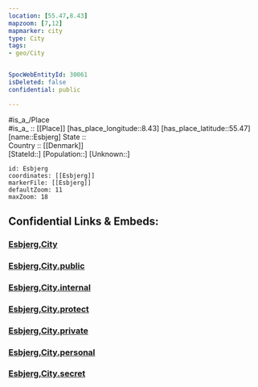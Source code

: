 ```yaml
---
location: [55.47,8.43] 
mapzoom: [7,12] 
mapmarker: city 
type: City
tags:
- geo/City


SpocWebEntityId: 30061
isDeleted: false
confidential: public

---
```

#is_a_/Place  
#is_a_ :: [[Place]] 
[has_place_longitude::8.43] 
[has_place_latitude::55.47] 
[name::Esbjerg] 
State ::  
Country :: [[Denmark]]  
[StateId::] 
[Population::] 
[Unknown::] 


```leaflet
id: Esbjerg
coordinates: [[Esbjerg]] 
markerFile: [[Esbjerg]] 
defaultZoom: 11 
maxZoom: 18
```


## Confidential Links & Embeds: 

### [Esbjerg,City](/_Standards/Earth/Continent/Europe/Europe~North/Denmark/Regions~Denmark/Syddanmark/counties~Syddanmark/Esbjerg,County/Esbjerg,City.md) 

### [Esbjerg,City.public](/_public/Earth/Continent/Europe/Europe~North/Denmark/Regions~Denmark/Syddanmark/counties~Syddanmark/Esbjerg,County/Esbjerg,City.public.md) 

### [Esbjerg,City.internal](/_internal/Earth/Continent/Europe/Europe~North/Denmark/Regions~Denmark/Syddanmark/counties~Syddanmark/Esbjerg,County/Esbjerg,City.internal.md) 

### [Esbjerg,City.protect](/_protect/Earth/Continent/Europe/Europe~North/Denmark/Regions~Denmark/Syddanmark/counties~Syddanmark/Esbjerg,County/Esbjerg,City.protect.md) 

### [Esbjerg,City.private](/_private/Earth/Continent/Europe/Europe~North/Denmark/Regions~Denmark/Syddanmark/counties~Syddanmark/Esbjerg,County/Esbjerg,City.private.md) 

### [Esbjerg,City.personal](/_personal/Earth/Continent/Europe/Europe~North/Denmark/Regions~Denmark/Syddanmark/counties~Syddanmark/Esbjerg,County/Esbjerg,City.personal.md) 

### [Esbjerg,City.secret](/_secret/Earth/Continent/Europe/Europe~North/Denmark/Regions~Denmark/Syddanmark/counties~Syddanmark/Esbjerg,County/Esbjerg,City.secret.md)

